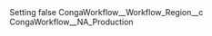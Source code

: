 <?xml version="1.0" encoding="UTF-8"?>
<CustomMetadata xmlns="http://soap.sforce.com/2006/04/metadata" xmlns:xsi="http://www.w3.org/2001/XMLSchema-instance" xmlns:xsd="http://www.w3.org/2001/XMLSchema">
    <label>Setting</label>
    <protected>false</protected>
    <values>
        <field>CongaWorkflow__Workflow_Region__c</field>
        <value xsi:type="xsd:string">CongaWorkflow__NA_Production</value>
    </values>
</CustomMetadata>
